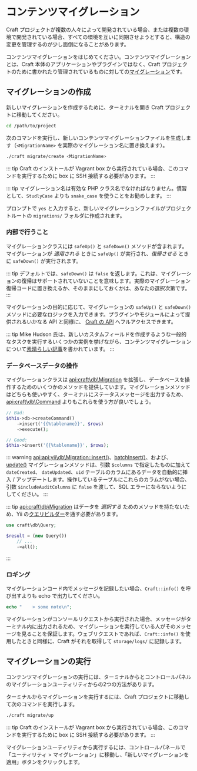 # コンテンツマイグレーション

Craft プロジェクトが複数の人々によって開発されている場合、または複数の環境で開発されている場合、すべての環境を互いに同期させようとすると、構造の変更を管理するのが少し面倒になることがあります。

コンテンツマイグレーションをはじめてください。コンテンツマイグレーションとは、Craft 本体のアプリケーションやプラグインではなく、Craft プロジェクトのために書かれたり管理されているものに対しての[マイグレーション](https://www.yiiframework.com/doc/guide/2.0/en/db-migrations)です。

## マイグレーションの作成

新しいマイグレーションを作成するために、ターミナルを開き Craft プロジェクトに移動してください。

```bash
cd /path/to/project
```

次のコマンドを実行し、新しいコンテンツマイグレーションファイルを生成します（`<MigrationName>` を実際のマイグレーション名に置き換えます）。

```bash
./craft migrate/create <MigrationName>
```

::: tip
Craft のインストールが Vagrant box から実行されている場合、このコマンドを実行するために box に SSH 接続する必要があります。
:::

::: tip
マイグレーション名は有効な PHP クラス名でなければなりません。慣習として、`StudlyCase` よりも `snake_case` を使うことをお勧めします。
:::

プロンプトで `yes` と入力すると、新しいマイグレーションファイルがプロジェクトルートの `migrations/` フォルダに作成されます。

### 内部で行うこと

マイグレーションクラスには `safeUp()` と `safeDown()` メソッドが含まれます。マイグレーションが _適用される_ ときに `safeUp()` が実行され、_復帰させる_ ときに `safeDown()` が実行されます。

::: tip
デフォルトでは、`safeDown()` は `false` を返します。これは、マイグレーションの復帰はサポートされていないことを意味します。実際のマイグレーション復帰コードに置き換えるか、そのままにしておくかは、あなたの選択次第です。
:::

マイグレーションの目的に応じて、マイグレーションの `safeUp()` と `safeDown()` メソッドに必要なロジックを入力できます。プラグインやモジュールによって提供されるいかなる API と同様に、 [Craft の API](https://docs.craftcms.com/api/v3/) へフルアクセスできます。

::: tip
Mike Hudson 氏は、新しいカスタムフィールドを作成するような一般的なタスクを実行するいくつかの実例を挙げながら、コンテンツマイグレーションについて[素晴らしい記事](https://medium.com/@mikethehud/craft-cms-3-content-migration-examples-3a377f6420c3)を書かれています。
:::

### データベースデータの操作

マイグレーションクラスは <api:craft\db\Migration> を拡張し、データベースを操作するためのいくつかのメソッドを提供しています。マイグレーションメソッドはどちらも使いやすく、ターミナルにステータスメッセージを出力するため、<api:craft\db\Command> よりもこれらを使う方が良いでしょう。

```php
// Bad:
$this->db->createCommand()
    ->insert('{{%tablename}}', $rows)
    ->execute();

// Good:
$this->insert('{{%tablename}}', $rows);
```

::: warning
<api:api:yii\db\Migration::insert()>、[batchInsert()](api:craft\db\Migration::batchInsert())、および、[update()](api:yii\db\Migration::update()) マイグレーションメソッドは、引数 `$columns` で指定したものに加えて `dateCreated`、 `dateUpdated`、`uid` テーブルのカラムにあるデータを自動的に挿入 / アップデートします。操作しているテーブルにこれらのカラムがない場合、引数 `$includeAuditColumns` に `false` を渡して、SQL エラーにならないようにしてください。
:::

::: tip
<api:craft\db\Migration> はデータを _選択する_ ためのメソッドを持たないため、Yii の[クエリビルダー](https://www.yiiframework.com/doc/guide/2.0/en/db-query-builder)を通す必要があります。

```php
use craft\db\Query;

$result = (new Query())
    // ...
    ->all();
```

:::

### ロギング

マイグレーションコード内でメッセージを記録したい場合、`Craft::info()` を呼び出すよりも echo で出力してください。

```php
echo "    > some note\n";
```

マイグレーションがコンソールリクエストから実行された場合、メッセージがターミナル内に出力されるため、マイグレーションを実行している人がそのメッセージを見ることを保証します。ウェブリクエストであれば、`Craft::info()` を使用したときと同様に、Craft がそれを取得して `storage/logs/` に記録します。

## マイグレーションの実行

コンテンツマイグレーションの実行には、ターミナルからとコントロールパネルのマイグレーションユーティリティからの2つの方法があります。

ターミナルからマイグレーションを実行するには、Craft プロジェクトに移動して次のコマンドを実行します。

```bash
./craft migrate/up
```

::: tip
Craft のインストールが Vagrant box から実行されている場合、このコマンドを実行するために box に SSH 接続する必要があります。
:::

マイグレーションユーティリティから実行するには、コントロールパネールで「ユーティリティ > マイグレーション」に移動し、「新しいマイグレーションを適用」ボタンをクリックします。

